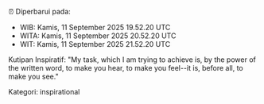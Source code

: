 ⏰ Diperbarui pada:
- WIB: Kamis, 11 September 2025 19.52.20 UTC
- WITA: Kamis, 11 September 2025 20.52.20 UTC
- WIT: Kamis, 11 September 2025 21.52.20 UTC

Kutipan Inspiratif:
"My task, which I am trying to achieve is, by the power of the written word, to make you hear, to make you feel--it is, before all, to make you see."


Kategori: inspirational

